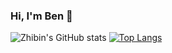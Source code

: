 ### Hi, I'm Ben 👋

<!--
**zbl14/zbl14** is a ✨ _special_ ✨ repository because its `README.md` (this file) appears on your GitHub profile.

Here are some ideas to get you started:

- 🔭 I’m currently working on ...
- 🌱 I’m currently learning ...
- 👯 I’m looking to collaborate on ...
- 🤔 I’m looking for help with ...
- 💬 Ask me about ...
- 📫 How to reach me: ...
- 😄 Pronouns: ...
- ⚡ Fun fact: ...
-->

![Zhibin's GitHub stats](https://github-readme-stats-zbl14.vercel.app/api?username=zbl14&show_icons=false)
[![Top Langs](https://github-readme-stats-zbl14.vercel.app/api/top-langs/?username=zbl14)](https://github.com/anuraghazra/github-readme-stats)
